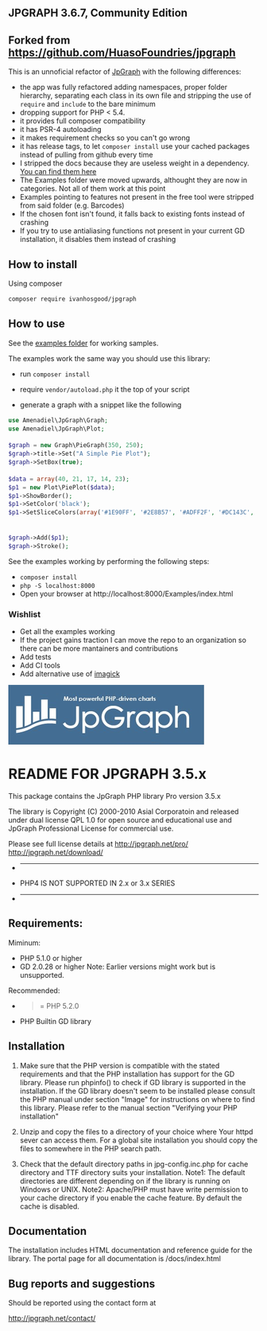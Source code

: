 ## JPGRAPH 3.6.7, Community Edition
## Forked from https://github.com/HuasoFoundries/jpgraph


This is an unnoficial refactor of [JpGraph](http://jpgraph.net/) with the following differences:
- the app was fully refactored adding namespaces, proper folder hierarchy, separating each class in its own file and stripping the use of `require` and `include` to the bare minimum
- dropping support for PHP < 5.4. 
- it provides full composer compatibility
- it has PSR-4 autoloading
- it makes requirement checks so you can't go wrong
- it has release tags, to let `composer install` use your cached packages instead of pulling from github every time
- I stripped the docs because they are useless weight in a dependency. [You can find them here](http://jpgraph.net/doc/)
- The Examples folder were moved upwards, althought they are now in categories. Not all of them work at this point
- Examples pointing to features not present in the free tool were stripped from said folder (e.g. Barcodes)
- If the chosen font isn't found, it falls back to existing fonts instead of crashing
- If you try to use antialiasing functions not present in your current GD installation, it disables them instead of crashing


## How to install

Using composer

```sh
composer require ivanhosgood/jpgraph
```

## How to use

See the [examples folder](https://github.com/ivanhosgood/jpgraph/tree/master/Examples) for working samples. 

The examples work the same way you should use this library:

   - run `composer install`

   - require `vendor/autoload.php` it the top of your script

   - generate a graph with a snippet like the following

   ```php
   use Amenadiel\JpGraph\Graph;
   use Amenadiel\JpGraph\Plot;

   $graph = new Graph\PieGraph(350, 250);
   $graph->title->Set("A Simple Pie Plot");
   $graph->SetBox(true);

   $data = array(40, 21, 17, 14, 23);
   $p1 = new Plot\PiePlot($data);
   $p1->ShowBorder();
   $p1->SetColor('black');
   $p1->SetSliceColors(array('#1E90FF', '#2E8B57', '#ADFF2F', '#DC143C', '#BA55D3'));


   $graph->Add($p1);
   $graph->Stroke();
   ```

See the examples working by performing the following steps:

 - `composer install`
 - `php -S localhost:8000`
 - Open your browser at http://localhost:8000/Examples/index.html






### Wishlist

- Get all the examples working
- If the project gains traction I can move the repo to an organization so there can be more mantainers and contributions
- Add tests
- Add CI tools
- Add alternative use of [imagick](http://php.net/manual/en/imagick.setup.php) 




![jpgraph_logo](https://raw.githubusercontent.com/HuasoFoundries/jpgraph/master/jpgraph_logo.jpg)

README FOR JPGRAPH 3.5.x
=========================

This package contains the JpGraph PHP library Pro version 3.5.x

The library is Copyright (C) 2000-2010 Asial Corporatoin and
released under dual license QPL 1.0 for open source and educational
use and JpGraph Professional License for commercial use. 

Please see full license details at 
http://jpgraph.net/pro/
http://jpgraph.net/download/

* --------------------------------------------------------------------
* PHP4 IS NOT SUPPORTED IN 2.x or 3.x SERIES
* --------------------------------------------------------------------
			
Requirements:
-------------
Miminum:
* PHP 5.1.0 or higher 
* GD 2.0.28 or higher
Note: Earlier versions might work but is unsupported.

Recommended:
* >= PHP 5.2.0
* PHP Builtin GD library

Installation
------------
1. Make sure that the PHP version is compatible with the stated 
   requirements and that the PHP installation has support for 
   the GD library. Please run phpinfo() to check if GD library 
   is supported in the installation. 
   If the GD library doesn't seem to be installed 
   please consult the PHP manual under section "Image" for
   instructions on where to find this library. Please refer to
   the manual section "Verifying your PHP installation"
   
2. Unzip and copy the files to a directory of your choice where Your
   httpd sever can access them. 
   For a global site installation you should copy the files to 
   somewhere in the PHP search path. 

3. Check that the default directory paths in jpg-config.inc.php
   for cache directory and TTF directory suits your installation. 
   Note1: The default directories are different depending on if
   the library is running on Windows or UNIX.
   Note2: Apache/PHP must have write permission to your cache 
   directory if you enable the cache feature. By default the cache
   is disabled.
   

Documentation
-------------
The installation includes HTML documentation and reference guide for the
library. The portal page for all documentation is
<YOUR-INSTALLATION-DIRECTORY>/docs/index.html


Bug reports and suggestions
---------------------------
Should be reported using the contact form at

http://jpgraph.net/contact/

